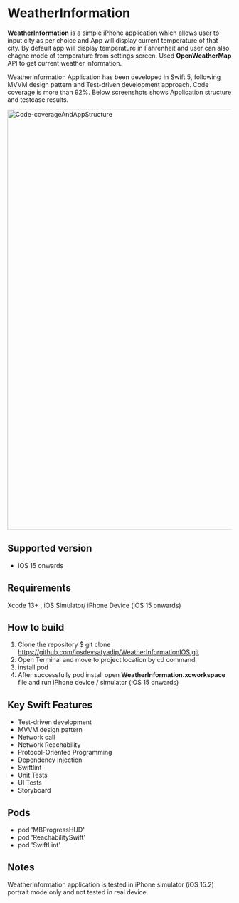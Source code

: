 # WeatherInformation

**WeatherInformation** is a simple iPhone application which allows user to input city as per choice and App will display current temperature of that city. By default app will display temperature in Fahrenheit and user can also chagne mode of temperature from settings screen. Used **OpenWeatherMap** API to get current weather information. 

WeatherInformation Application has been developed in Swift 5, following MVVM design pattern and Test-driven development approach. Code coverage is more than 92%. Below screenshots shows Application structure and testcase results. 

<img width="943" alt="Code-coverageAndAppStructure" src="https://user-images.githubusercontent.com/103358766/162612049-928dbacb-d20c-4171-a135-67cd37102bde.png">
 
## Supported version
- iOS 15 onwards  

## Requirements
 Xcode 13+ , iOS Simulator/ iPhone Device (iOS 15 onwards) 

## How to build

1) Clone the repository
$ git clone https://github.com/iosdevsatyadip/WeatherInformationIOS.git
2) Open Terminal and move to project location by cd command 
3) install pod 
5) After successfully pod install  open **WeatherInformation.xcworkspace** file and run iPhone device / simulator (iOS 15 onwards)

## Key Swift Features  
* Test-driven development 
* MVVM design pattern 
* Network call 
* Network Reachability
* Protocol-Oriented Programming 
* Dependency Injection
* Swiftlint
* Unit Tests
* UI Tests
* Storyboard 

## Pods 

* pod 'MBProgressHUD'
* pod 'ReachabilitySwift'
* pod 'SwiftLint'
  

## Notes 
WeatherInformation application is tested in iPhone simulator (iOS 15.2) portrait mode only and not tested in real device. 
